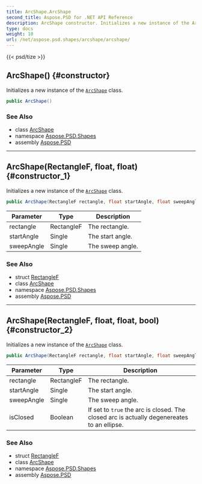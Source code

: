 ```yaml
---
title: ArcShape.ArcShape
second_title: Aspose.PSD for .NET API Reference
description: ArcShape constructor. Initializes a new instance of the ArcShape class
type: docs
weight: 10
url: /net/aspose.psd.shapes/arcshape/arcshape/
---
```

{{< psd/tize >}}
## ArcShape() {#constructor}

Initializes a new instance of the [`ArcShape`](../) class.

```csharp
public ArcShape()
```

### See Also

* class [ArcShape](../)
* namespace [Aspose.PSD.Shapes](../../../aspose.psd.shapes/)
* assembly [Aspose.PSD](../../../)

---

## ArcShape(RectangleF, float, float) {#constructor_1}

Initializes a new instance of the [`ArcShape`](../) class.

```csharp
public ArcShape(RectangleF rectangle, float startAngle, float sweepAngle)
```

| Parameter | Type | Description |
| --- | --- | --- |
| rectangle | RectangleF | The rectangle. |
| startAngle | Single | The start angle. |
| sweepAngle | Single | The sweep angle. |

### See Also

* struct [RectangleF](../../../aspose.psd/rectanglef/)
* class [ArcShape](../)
* namespace [Aspose.PSD.Shapes](../../../aspose.psd.shapes/)
* assembly [Aspose.PSD](../../../)

---

## ArcShape(RectangleF, float, float, bool) {#constructor_2}

Initializes a new instance of the [`ArcShape`](../) class.

```csharp
public ArcShape(RectangleF rectangle, float startAngle, float sweepAngle, bool isClosed)
```

| Parameter | Type | Description |
| --- | --- | --- |
| rectangle | RectangleF | The rectangle. |
| startAngle | Single | The start angle. |
| sweepAngle | Single | The sweep angle. |
| isClosed | Boolean | If set to `true` the arc is closed. The closed arc is actually degenereates to an ellipse. |

### See Also

* struct [RectangleF](../../../aspose.psd/rectanglef/)
* class [ArcShape](../)
* namespace [Aspose.PSD.Shapes](../../../aspose.psd.shapes/)
* assembly [Aspose.PSD](../../../)


